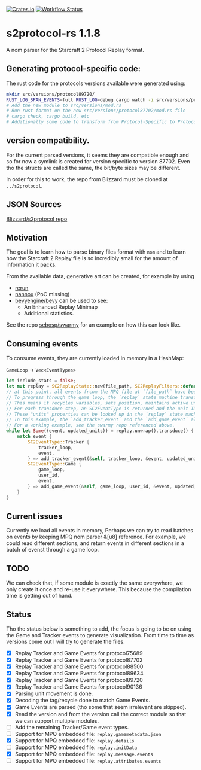 [![Crates.io](https://img.shields.io/crates/v/s2protocol.svg)](https://crates.io/crates/s2protocol)
[![Workflow Status](https://github.com/sebosp/s2protocol-rs/workflows/Rust/badge.svg)](https://github.com/sebosp/s2protocol-rs/actions?query=workflow%3A%22Rust%22)

# s2protocol-rs 1.1.8

A nom parser for the Starcraft 2 Protocol Replay format.

## Generating protocol-specific code:

The rust code for the protocols versions available were generated using:

```bash
mkdir src/versions/protocol89720/
RUST_LOG_SPAN_EVENTS=full RUST_LOG=debug cargo watch -i src/versions/protocol89720/mod.rs -x 'run -- --source ../s2protocol/json/protocol89720.json generate --output src/versions/protocol89720/mod.rs'
# Add the new module to src/versions/mod.rs
# Run rust format on the new src/versions/protocol87702/mod.rs file
# cargo check, cargo build, etc
# Additionally some code to transform from Protocol-Specific to Protocol-Agnostic was added, TODO: Add to generator.rs
```

## version compatibility.
For the current parsed versions, it seems they are compatible enough and so for now a symlink is created for version specific to version 87702.
Even tho the structs are called the same, the bit/byte sizes may be different.

In order for this to work, the repo from Blizzard must be cloned at `../s2protocol`.

## JSON Sources
[Blizzard/s2protocol repo](https://github.com/Blizzard/s2protocol)

## Motivation
The goal is to learn how to parse binary files format with `nom` and to learn
how the Starcraft 2 Replay file is so incredibly small for the amount of
information it packs.

From the available data, generative art can be created, for example
by using 
- [rerun](https://github.com/rerun-io/rerun)
- [nannou](https://github.com/nannou-org/nannou) (PoC missing)
- [bevyengine/bevy](https://github.com/bevyengine/bevy) can be used to see:
  - An Enhanced Replay Minimap
  - Additional statistics.

See the repo [sebosp/swarmy](https://github.com/sebosp/swarmy)
for an example on how this can look like.

## Consuming events

To consume events, they are currently loaded in memory in a HashMap:

`GameLoop` -> `Vec<EventTypes>`

```rust
let include_stats = false;
let mut replay = SC2ReplayState::new(file_path, SC2ReplayFilters::default(), include_stats)?;
// at this point, all events frcom the MPQ file at `file_path` have been loaded to memory.
// To progress through the game loop, the `replay` state machine transduces from one gameloop to the next one.
// This means it recycles variables, sets position, maintains active units, etc.
// For each transduce step, an SC2EventType is returned and the unit IDs that have been changed.
// These "units" properties can be looked up in the `replay` state machine further.
// In this example, the `add_tracker_event` and the `add_game_event` also are sent a reference to the SC2ReplayState
// For a working example, see the swarmy repo referenced above.
while let Some((event, updated_units)) = replay.unwrap().transduce() {
    match event {
        SC2EventType::Tracker {
            tracker_loop,
            event,
        } => add_tracker_event(&self, tracker_loop, &event, updated_units)?, // Some code accessing the Tracker Events
        SC2EventType::Game {
            game_loop,
            user_id,
            event,
        } => add_game_event(&self, game_loop, user_id, &event, updated_units)?,
    }
}
```

## Current issues

Currently we load all events in memory, Perhaps we can try to read batches on events by keeping MPQ nom parser &[u8] reference.
For example, we could read different sections, and return events in different sections in a batch of evenst through a game loop.

## TODO

We can check that, if some module is exactly the same everywhere, we only create it once and re-use it everywhere.
This because the compilation time is getting out of hand.

## Status

Tho the status below is something to add, the focus is going to be on using the Game and Tracker events to generate visualization.
From time to time as versions come out I will try to generate the files.

- [x] Replay Tracker and Game Events for protocol75689
- [x] Replay Tracker and Game Events for protocol87702
- [x] Replay Tracker and Game Events for protocol88500
- [x] Replay Tracker and Game Events for protocol89634
- [x] Replay Tracker and Game Events for protocol89720
- [x] Replay Tracker and Game Events for protocol90136
- [x] Parsing unit movement is done.
- [x] Decoding the tag/recycle done to match Game Events.
- [x] Game Events are parsed (tho some that seem irrelevant are skipped).
- [x] Read the version and from the version call the correct module so that we can support multiple modules.
- [ ] Add the remaining Tracker/Game event types.
- [ ] Support for MPQ embedded file: `replay.gamemetadata.json`
- [x] Support for MPQ embedded file: `replay.details`
- [ ] Support for MPQ embedded file: `replay.initData`
- [x] Support for MPQ embedded file: `replay.message.events`
- [ ] Support for MPQ embedded file: `replay.attributes.events`

